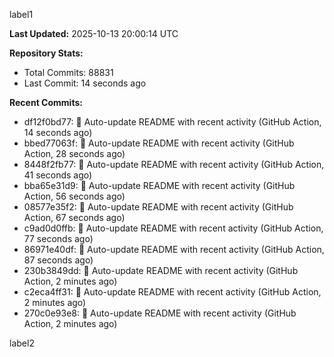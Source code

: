 
label1 
<!-- ACTIVITY_START -->
**Last Updated:** 2025-10-13 20:00:14 UTC

**Repository Stats:**
- Total Commits: 88831
- Last Commit: 14 seconds ago

**Recent Commits:**
- df12f0bd77: 🤖 Auto-update README with recent activity (GitHub Action, 14 seconds ago)
- bbed77063f: 🤖 Auto-update README with recent activity (GitHub Action, 28 seconds ago)
- 8448f2fb77: 🤖 Auto-update README with recent activity (GitHub Action, 41 seconds ago)
- bba65e31d9: 🤖 Auto-update README with recent activity (GitHub Action, 56 seconds ago)
- 08577e35f2: 🤖 Auto-update README with recent activity (GitHub Action, 67 seconds ago)
- c9ad0d0ffb: 🤖 Auto-update README with recent activity (GitHub Action, 77 seconds ago)
- 86971e40df: 🤖 Auto-update README with recent activity (GitHub Action, 87 seconds ago)
- 230b3849dd: 🤖 Auto-update README with recent activity (GitHub Action, 2 minutes ago)
- c2eca4ff31: 🤖 Auto-update README with recent activity (GitHub Action, 2 minutes ago)
- 270c0e93e8: 🤖 Auto-update README with recent activity (GitHub Action, 2 minutes ago)
<!-- ACTIVITY_END -->

label2
